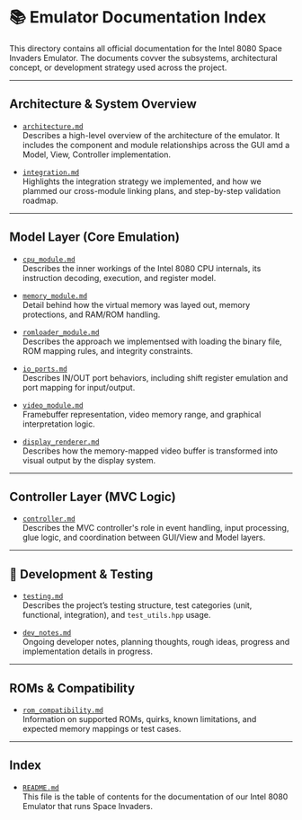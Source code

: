 # 📚 Emulator Documentation Index

This directory contains all official documentation for the Intel 8080 Space Invaders Emulator. The documents covver the subsystems, architectural concept, or development strategy used across the project.

---

## Architecture & System Overview

- [`architecture.md`](architecture.md)  
  Describes a high-level overview of the architecture of the emulator.  It includes the component and module relationships across the GUI amd a Model, View, Controller implementation.

- [`integration.md`](integration.md)  
  Highlights the integration strategy we implemented, and how we plammed our cross-module linking plans, and step-by-step validation roadmap.

---

## Model Layer (Core Emulation)

- [`cpu_module.md`](cpu_module.md)  
  Describes the inner workings of the Intel 8080 CPU internals, its instruction decoding, execution, and register model.

- [`memory_module.md`](memory_module.md)  
  Detail behind how the virtual memory was layed out, memory protections, and RAM/ROM handling.

- [`romloader_module.md`](romloader_module.md)  
  Describes the approach we implementsed with loading the binary file, ROM mapping rules, and integrity constraints.

- [`io_ports.md`](io_ports.md)  
  Describes IN/OUT port behaviors, including shift register emulation and port mapping for input/output.

- [`video_module.md`](video_module.md)  
  Framebuffer representation, video memory range, and graphical interpretation logic.

- [`display_renderer.md`](display_renderer.md)  
  Describes how the memory-mapped video buffer is transformed into visual output by the display system.

---

## Controller Layer (MVC Logic)

- [`controller.md`](controller.md)  
  Describes the MVC controller's role in event handling, input processing, glue logic, and coordination between GUI/View and Model layers.

---

## 🧪 Development & Testing

- [`testing.md`](testing.md)  
  Describes the project’s testing structure, test categories (unit, functional, integration), and `test_utils.hpp` usage.

- [`dev_notes.md`](dev_notes.md)  
  Ongoing developer notes, planning thoughts, rough ideas, progress and implementation details in progress.

---

##  ROMs & Compatibility

- [`rom_compatibility.md`](rom_compatibility.md)  
  Information on supported ROMs, quirks, known limitations, and expected memory mappings or test cases.

---

##  Index

- [`README.md`](README.md)  
  This file is the table of contents for the documentation of our Intel 8080 Emulator that runs Space Invaders.
